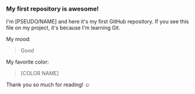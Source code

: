 ### My first repository is awesome!

I'm [PSEUDO/NAME] and here it's my first GitHub repository.
If you see this file on my project, it's because I'm learning Git.

My mood:

> Good

My favorite color:

> [COLOR NAME]

Thank you so much for reading! ☺
